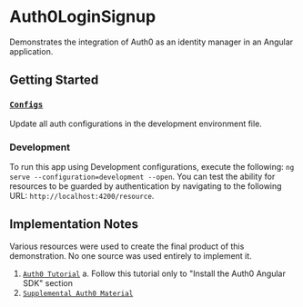 # Auth0LoginSignup
Demonstrates the integration of Auth0 as an identity manager in an Angular application.

## Getting Started
### [`Configs`](./src/environments//environment.dev.ts)
Update all auth configurations in the development environment file.

### Development
To run this app using Development configurations, execute the following: `ng serve --configuration=development --open`. You can test the ability for resources to be guarded by authentication by navigating to the following URL: `http://localhost:4200/resource`.

## Implementation Notes
Various resources were used to create the final product of this demonstration. No one source was used entirely to implement it.

1. [`Auth0 Tutorial`](https://auth0.com/docs/quickstart/spa/angular/01-login)
    a. Follow this tutorial only to "Install the Auth0 Angular SDK" section
2. [`Supplemental Auth0 Material`](https://developer.auth0.com/resources/guides/spa/angular/basic-authentication)
